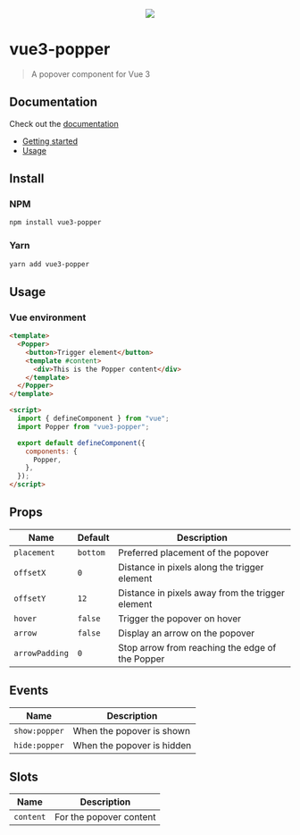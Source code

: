 <p align="center">
<img src="https://raw.githubusercontent.com/valgeirb/vue-popper/main/docs/public/popper.svg">
</p>

# vue3-popper

> A popover component for Vue 3

## Documentation

Check out the [documentation](https://valgeirb.github.io/vue3-popper/)

- [Getting started](https://valgeirb.github.io/vue3-popper/guide/getting-started.html)
- [Usage](https://valgeirb.github.io/vue3-popper/guide/getting-started.html#usage)

## Install

### NPM

```bash
npm install vue3-popper
```

### Yarn

```bash
yarn add vue3-popper
```

## Usage

### Vue environment

```html
<template>
  <Popper>
    <button>Trigger element</button>
    <template #content>
      <div>This is the Popper content</div>
    </template>
  </Popper>
</template>

<script>
  import { defineComponent } from "vue";
  import Popper from "vue3-popper";

  export default defineComponent({
    components: {
      Popper,
    },
  });
</script>
```

## Props

| Name           | Default  | Description                                      |
| -------------- | -------- | ------------------------------------------------ |
| `placement`    | `bottom` | Preferred placement of the popover               |
| `offsetX`      | `0`      | Distance in pixels along the trigger element     |
| `offsetY`      | `12`     | Distance in pixels away from the trigger element |
| `hover`        | `false`  | Trigger the popover on hover                     |
| `arrow`        | `false`  | Display an arrow on the popover                  |
| `arrowPadding` | `0`      | Stop arrow from reaching the edge of the Popper  |

## Events

| Name          | Description                |
| ------------- | -------------------------- |
| `show:popper` | When the popover is shown  |
| `hide:popper` | When the popover is hidden |

## Slots

| Name      | Description             |
| --------- | ----------------------- |
| `content` | For the popover content |
